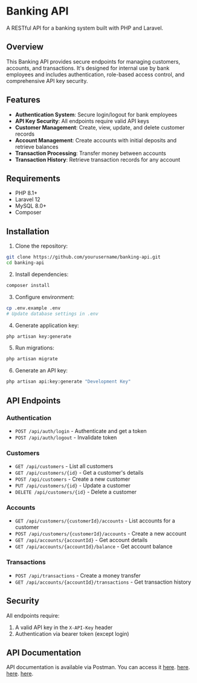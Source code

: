 # Banking API

A RESTful API for a banking system built with PHP and Laravel.

## Overview

This Banking API provides secure endpoints for managing customers, accounts, and transactions. It's designed for internal use by bank employees and includes authentication, role-based access control, and comprehensive API key security.

## Features

- **Authentication System**: Secure login/logout for bank employees
- **API Key Security**: All endpoints require valid API keys
- **Customer Management**: Create, view, update, and delete customer records
- **Account Management**: Create accounts with initial deposits and retrieve balances
- **Transaction Processing**: Transfer money between accounts
- **Transaction History**: Retrieve transaction records for any account

## Requirements

- PHP 8.1+
- Laravel 12
- MySQL 8.0+
- Composer

## Installation

1. Clone the repository:
```bash
git clone https://github.com/yourusername/banking-api.git
cd banking-api
```

2. Install dependencies:
```bash
composer install
```

3. Configure environment:
```bash
cp .env.example .env
# Update database settings in .env
```

4. Generate application key:
```bash
php artisan key:generate
```

5. Run migrations:
```bash
php artisan migrate
```

6. Generate an API key:
```bash
php artisan api:key:generate "Development Key"
```

## API Endpoints

### Authentication
- `POST /api/auth/login` - Authenticate and get a token
- `POST /api/auth/logout` - Invalidate token

### Customers
- `GET /api/customers` - List all customers
- `GET /api/customers/{id}` - Get a customer's details
- `POST /api/customers` - Create a new customer
- `PUT /api/customers/{id}` - Update a customer
- `DELETE /api/customers/{id}` - Delete a customer

### Accounts
- `GET /api/customers/{customerId}/accounts` - List accounts for a customer
- `POST /api/customers/{customerId}/accounts` - Create a new account
- `GET /api/accounts/{accountId}` - Get account details
- `GET /api/accounts/{accountId}/balance` - Get account balance

### Transactions
- `POST /api/transactions` - Create a money transfer
- `GET /api/accounts/{accountId}/transactions` - Get transaction history

## Security

All endpoints require:
1. A valid API key in the `X-API-Key` header
2. Authentication via bearer token (except login)

## API Documentation

API documentation is available via Postman. You can access it 
[here](https://documenter.getpostman.com/view/23975272/2sAYkHpJZR).
[here](https://documenter.getpostman.com/view/23975272/2sAYkHpJZS).
[here](https://documenter.getpostman.com/view/23975272/2sAYkHpJZV).
[here](https://documenter.getpostman.com/view/23975272/2sAYkHpJdo).

